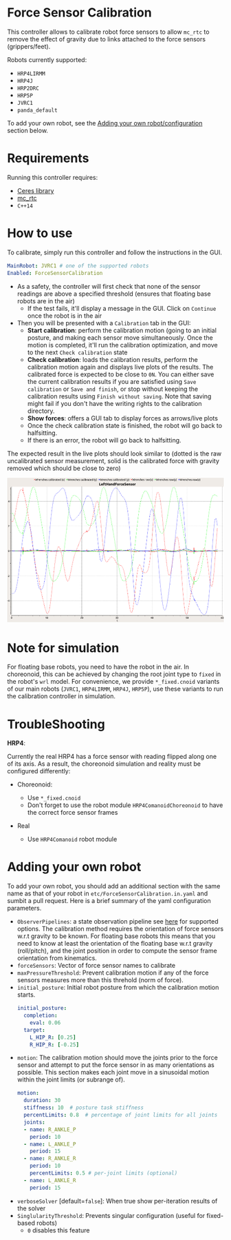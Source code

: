 Force Sensor Calibration
==

This controller allows to calibrate robot force sensors to allow `mc_rtc` to remove the effect of gravity due to links attached to the force sensors (grippers/feet).

Robots currently supported:
- `HRP4LIRMM`
- `HRP4J`
- `HRP2DRC`
- `HRP5P`
- `JVRC1`
- `panda_default`

To add your own robot, see the [Adding your own robot/configuration](#adding-your-own-robot) section below.

Requirements
==

Running this controller requires:
- [Ceres library](https://github.com/ceres-solver/ceres-solver)
- [mc_rtc](https://github.com/jrl-umi3218/mc_rtc)
- `C++14`

How to use
==

To calibrate, simply run this controller and follow the instructions in the GUI.

```yaml
MainRobot: JVRC1 # one of the supported robots
Enabled: ForceSensorCalibration
```

- As a safety, the controller will first check that none of the sensor readings are above a specified threshold (ensures that floating base robots are in the air)
  - If the test fails, it'll display a message in the GUI. Click on `Continue` once the robot is in the air
- Then you will be presented with a `Calibration` tab in the GUI:
  - **Start calibration**: perform the calibration motion (going to an initial posture, and making each sensor move simultaneously. Once the motion is completed, it'll run the calibration optimization, and move to the next `Check calibration` state
  - **Check calibration**: loads the calibration results, perform the calibration motion again and displays live plots of the results. The calibrated force is expected to be close to `0N`. You can either save the current calibration results if you are satisfied using `Save calibration` or `Save and finish`, or stop without keeping the calibration results using `Finish without saving`. Note that saving might fail if you don't have the writing rights to the calibration directory.
  - **Show forces**: offers a GUI tab to display forces as arrows/live plots
  - Once the check calibration state is finished, the robot will go back to halfsitting.
  - If there is an error, the robot will go back to halfsitting.

The expected result in the live plots should look similar to (dotted is the raw uncalibrated sensor measurement, solid is the calibrated force with gravity removed which should be close to zero)

![Example calibration result for HRP4](doc/hrp4_calibration_example.png)


Note for simulation
==

For floating base robots, you need to have the robot in the air. In choreonoid, this can be achieved by changing the root joint type to `fixed` in the robot's `wrl` model.
For convenience, we provide `*_fixed.cnoid` variants of our main robots (`JVRC1`, `HRP4LIRMM`, `HRP4J`, `HRP5P`), use these variants to run the calibration controller in simulation.

TroubleShooting
==

**HRP4**:

Currently the real HRP4 has a force sensor with reading flipped along one of its axis. As a result, the choreonoid simulation and reality must be configured differently:

- Choreonoid:
  - Use `*_fixed.cnoid`
  - Don't forget to use the robot module `HRP4ComanoidChoreonoid` to have the correct force sensor frames

- Real
  - Use `HRP4Comanoid` robot module

Adding your own robot
==

To add your own robot, you should add an additional section with the same name as that of your robot in `etc/ForceSensorCalibration.in.yaml` and sumbit a pull request. Here is a brief summary of the yaml configuration parameters.

- `ObserverPipelines`: a state observation pipeline see [here](https://jrl-umi3218.github.io/mc_rtc/json.html#Observers/ObserverPipelines) for supported options. The calibration method requires the orientation of force sensors w.r.t gravity to be known. For floating base robots this means that you need to know at least the orientation of the floating base w.r.t gravity (roll/pitch), and the joint position in order to compute the sensor frame orientation from kinematics.
- `forceSensors`: Vector of force sensor names to calibrate
- `maxPressureThreshold`: Prevent calibration motion if any of the force sensors measures more than this threhold (norm of force).
- `initial_posture`: Initial robot posture from which the calibration motion starts.
  ```yaml
  initial_posture:
    completion:
      eval: 0.06
    target:
      L_HIP_R: [0.25]
      R_HIP_R: [-0.25]
  ```
- `motion`: The calibration motion should move the joints prior to the force sensor and attempt to put the force sensor in as many orientations as possible. This section makes each joint move in a sinusoidal motion within the joint limits (or subrange of).
  ```yaml
  motion:
    duration: 30
    stiffness: 10  # posture task stiffness
    percentLimits: 0.8  # percentage of joint limits for all joints
    joints:
    - name: R_ANKLE_P
      period: 10
    - name: L_ANKLE_P
      period: 15
    - name: R_ANKLE_R
      period: 10
      percentLimits: 0.5 # per-joint limits (optional)
    - name: L_ANKLE_R
      period: 15
  ```
- `verboseSolver` [default=`false`]: When true show per-iteration results of the solver
- `SinglularityThreshold`: Prevents singular configuration (useful for fixed-based robots)
  - `0` disables this feature
